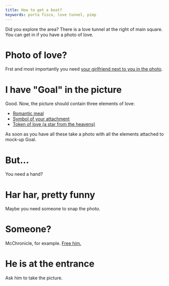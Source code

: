 ```yaml
---
title: How to get a boat?
keywords: porta fisco, love tunnel, pimp
---
```


Did you explore the area? There is a love tunnel at the right of main square. You can get in if you have a photo of love.

# Photo of love?
Frst and most importantly you need [your girlfriend next to you in the photo](025-mock-goal.md).

# I have "Goal" in the picture
Good. Now, the picture should contain three elements of love:
 - [Romantic meal](110-romantic-meal.md)
 - [Symbol of your attachment](140-symbol.md)
 - [Token of love (a star from the heavens)](120-star.md)

As soon as you have all these take a photo with all the elements attached to mock-up Goal.

# But...
You need a hand?

# Har har, pretty funny
Maybe you need someone to snap the photo.

# Someone?
McChronicle, for example. [Free him.](100-mcchronicle.md)

# He is at the entrance
Ask him to take the picture.
